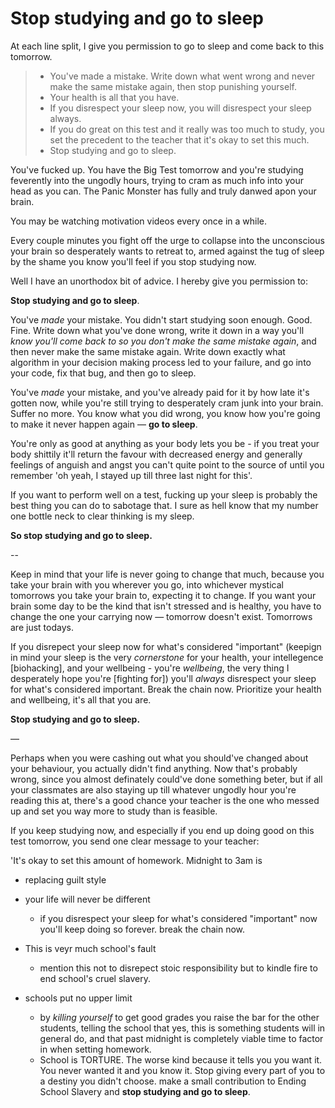 # Stop studying and go to sleep

At each line split, I give you permission to go to sleep and come back to this tomorrow.

> - You've made a mistake. Write down what went wrong and never make the same mistake again, then stop punishing yourself.
> - Your health is all that you have.
> - If you disrespect your sleep now, you will disrespect your sleep always.
> - If you do great on this test and it really was too much to study, you set the precedent to the teacher that it's okay to set this much.
> - Stop studying and go to sleep.

You've fucked up. You have the Big Test tomorrow and you're studying feverently into the ungodly hours, trying to cram as much info into your head as you can. The Panic Monster has fully and truly danwed apon your brain. 

You may be watching motivation videos every once in a while. 

Every couple minutes you fight off the urge to collapse into the unconscious your brain so desperately wants to retreat to, armed against the tug of sleep by the shame you know you'll feel if you stop studying now.

Well I have an unorthodox bit of advice. I hereby give you permission to:

**Stop studying and go to sleep**.

You've *made* your mistake. You didn't start studying soon enough. Good. Fine. Write down what you've done wrong, write it down in a way you'll *know you'll come back to so you don't make the same mistake again*, and then never make the same mistake again. Write down exactly what algorithm in your decision making process led to your failure, and go into your code, fix that bug, and then go to sleep.

You've *made* your mistake, and you've already paid for it by how late it's gotten now, while you're still trying to desperately cram junk into your brain. Suffer no more. You know what you did wrong, you know how you're going to make it never happen again — **go to sleep**. 

You're only as good at anything as your body lets you be - if you treat your body shittily it'll return the favour with decreased energy and generally feelings of anguish and angst you can't quite point to the source of until you remember 'oh yeah, I stayed up till three last night for this'.

If you want to perform well on a test, fucking up your sleep is probably the best thing you can do to sabotage that. I sure as hell know that my number one bottle neck to clear thinking is my sleep.

**So stop studying and go to sleep.**

-- 

Keep in mind that your life is never going to change that much, because you take your brain with you wherever you go, into whichever mystical tomorrows you take your brain to, expecting it to change. If you want your brain some day to be the kind that isn't stressed and is healthy, you have to change the one your carrying now — tomorrow doesn't exist. Tomorrows are just todays.

If you disrepect your sleep now for what's considered "important" (keepign in mind your sleep is the very *cornerstone* for your health, your intellegence [biohacking], and your wellbeing - you're *wellbeing*, the very thing I desperately hope you're [fighting for]) you'll *always* disrespect your sleep for what's considered important. Break the chain now. Prioritize your health and wellbeing, it's all that you are.

**Stop studying and go to sleep.**

— 

Perhaps when you were cashing out what you should've changed about your behaviour, you actually didn't find anything. Now that's probably wrong, since you almost definately could've done something beter, but if all your classmates are also staying up till whatever ungodly hour you're reading this at, there's a good chance your teacher is the one who messed up and set you way more to study than is feasible.

If you keep studying now, and especially if you end up doing good on this test tomorrow, you send one clear message to your teacher:

'It's okay to set this amount of homework. Midnight to 3am is 






- replacing guilt style 

- your life will never be different
  - if you disrespect your sleep for what's considered "important" now you'll keep doing so forever. break the chain now.
- This is veyr much school's fault
  - mention this not to disrepect stoic responsibility but to kindle fire to end school's cruel slavery.

- schools put no upper limit
  - by *killing yourself* to get good grades you raise the bar for the other students, telling the school that yes, this is something students will in general do, and that past midnight is completely viable time to factor in when setting homework.
  - School is TORTURE. The worse kind because it tells you you want it. You never wanted it and you know it. Stop giving every part of you to a destiny you didn't choose. make a small contribution to Ending School Slavery and **stop studying and go to sleep**.



